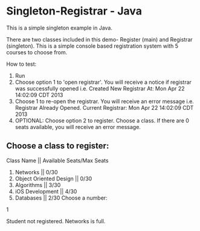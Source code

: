 Singleton-Registrar - Java
===================

This is a simple singleton example in Java.

There are two classes included in this demo- Register (main) and Registrar (singleton). This is a simple console based registration system with 5 courses to choose from. 

How to test:
1) Run
2) Choose option 1 to 'open registrar'. You will receive a  notice if registrar was successfully opened i.e. 
Created New Registrar At: 
Mon Apr 22 14:02:09 CDT 2013
3) Choose 1 to re-open the registrar. You will receive an error message i.e. Registrar Already Opened.
Current Registrar: Mon Apr 22 14:02:09 CDT 2013
4) OPTIONAL: Choose option 2 to register. Choose a class. If there are 0 seats available, you will receive an error message. 

Choose a class to register: 
--------------------------
Class Name || Available Seats/Max Seats

1) Networks || 0/30
2) Object Oriented Design || 0/30
3) Algorithms || 3/30
4) iOS Development || 4/30
5) Databases || 2/30
Choose a number:

1

Student not registered. Networks is full.
